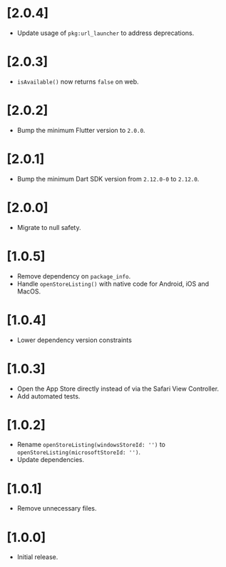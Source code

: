# [2.0.4]

- Update usage of `pkg:url_launcher` to address deprecations.

# [2.0.3]

- `isAvailable()` now returns `false` on web.

# [2.0.2]

- Bump the minimum Flutter version to `2.0.0`.

# [2.0.1]

- Bump the minimum Dart SDK version from `2.12.0-0` to `2.12.0`.

# [2.0.0]

- Migrate to null safety.

# [1.0.5]

- Remove dependency on `package_info`.
- Handle `openStoreListing()` with native code for Android, iOS and MacOS.

# [1.0.4]

- Lower dependency version constraints

# [1.0.3]

- Open the App Store directly instead of via the Safari View Controller.
- Add automated tests.

# [1.0.2]

- Rename `openStoreListing(windowsStoreId: '')` to `openStoreListing(microsoftStoreId: '')`.
- Update dependencies.

# [1.0.1]

- Remove unnecessary files.

# [1.0.0]

- Initial release.
